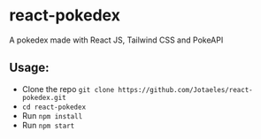 # react-pokedex

A pokedex made with React JS, Tailwind CSS and PokeAPI

## Usage:

* Clone the repo `git clone https://github.com/Jotaeles/react-pokedex.git`
* `cd react-pokedex`
* Run `npm install`
* Run `npm start`